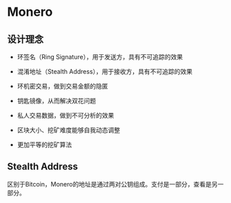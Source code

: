 # Monero

## 设计理念

- 环签名（Ring Signature），用于发送方，具有不可追踪的效果

- 混淆地址（Stealth Address），用于接收方，具有不可追踪的效果

- 环机密交易，做到交易金额的隐匿
- 钥匙镜像，从而解决双花问题
- 私人交易数据，做到不可分析的效果
- 区块大小、挖矿难度能够自我动态调整
- 更加平等的挖矿算法

## Stealth Address

区别于Bitcoin，Monero的地址是通过两对公钥组成。支付是一部分，查看是另一部分。

